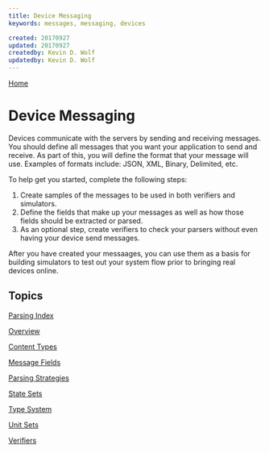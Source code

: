 ```yaml
---
title: Device Messaging
keywords: messages, messaging, devices

created: 20170927
updated: 20170927
createdby: Kevin D. Wolf
updatedby: Kevin D. Wolf
---
```

[Home](../Index.md)

# Device Messaging

Devices communicate with the servers by sending and receiving messages.  You should define all messages
that you want your application to send and receive.  As part of this, you will define the format that your message will use.
Examples of formats include: JSON, XML, Binary, Delimited, etc.  

To help get you started, complete the following steps:
1. Create samples of the messages to be used in both verifiers and simulators.
2. Define the fields that make up your messages as well as how those fields should be extracted or parsed.
3. As an optional step, create verifiers to check your parsers without even having your device send messages.

After you have created your messaages, you can use them as a basis for building simulators to test out your system
flow prior to bringing real devices online.


## Topics

[Parsing Index](Parsing/Index.md)

[Overview](Parsing/Overview.md)

[Content Types](ContentTypes.md)

[Message Fields](MessageFields.md)

[Parsing Strategies](Parsing/ParsingStrategies.md)

[State Sets](./TypeSystem/StatesAndEnums.md)

[Type System](./TypeSystem/Index.md)

[Unit Sets](./TypeSystem/ValueWithUnits.md)

[Verifiers](./Parsing/Verifiers.md)

